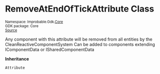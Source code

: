
# RemoveAtEndOfTickAttribute Class
<sup>
Namespace: Improbable.Gdk.<a href="{{urlRoot}}/api/core-index">Core</a><br/>
GDK package: Core<br/>
<a href="https://www.github.com/spatialos/gdk-for-unity/blob/f54d7cdc/workers/unity/Packages/com.improbable.gdk.core/Attributes/RemoveAtEndOfTickAttribute.cs/#L11">Source</a>
<style>
a code {
                    padding: 0em 0.25em!important;
}
code {
                    background-color: #ffffff!important;
}
</style>
</sup>


</p>



<p>Any component with this attribute will be removed from all entities by the CleanReactiveComponentSystem Can be added to components extending IComponentData or ISharedComponentData </p>



</p>

<b>Inheritance</b>

<code>Attribute</code>













